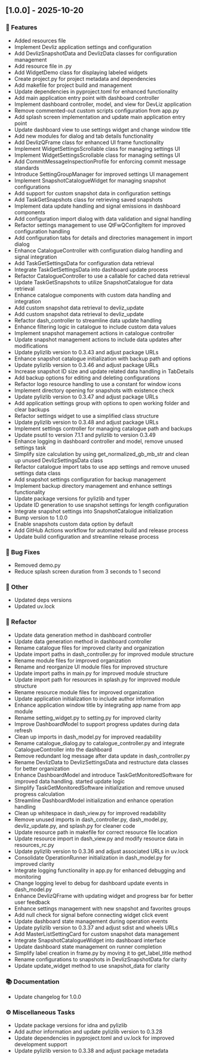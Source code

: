 ## [1.0.0] - 2025-10-20

### 🚀 Features

- Added resources file
- Implement Devliz application settings and configuration
- Add DevlizSnapshotData and DevlizData classes for configuration management
- Add resource file in .py
- Add WidgetDemo class for displaying labeled widgets
- Create project.py for project metadata and dependencies
- Add makefile for project build and management
- Update dependencies in pyproject.toml for enhanced functionality
- Add main application entry point with dashboard controller
- Implement dashboard controller, model, and view for DevLiz application
- Remove commented-out custom scripts configuration from app.py
- Add splash screen implementation and update main application entry point
- Update dashboard view to use settings widget and change window title
- Add new modules for dialog and tab details functionality
- Add DevlizQFrame class for enhanced UI frame functionality
- Implement WidgetSettingsScrollable class for managing settings UI
- Implement WidgetSettingsScrollable class for managing settings UI
- Add CommitMessageInspectionProfile for enforcing commit message standards
- Introduce SettingGroupManager for improved settings UI management
- Implement SnapshotCatalogueWidget for managing snapshot configurations
- Add support for custom snapshot data in configuration settings
- Add TaskGetSnapshots class for retrieving saved snapshots
- Implement data update handling and signal emissions in dashboard components
- Add configuration import dialog with data validation and signal handling
- Refactor settings management to use QtFwQConfigItem for improved configuration handling
- Add configuration tabs for details and directories management in import dialog
- Enhance CatalogueController with configuration dialog handling and signal integration
- Add TaskGetSettingsData for configuration data retrieval
- Integrate TaskGetSettingsData into dashboard update process
- Refactor CatalogueController to use a callable for cached data retrieval
- Update TaskGetSnapshots to utilize SnapshotCatalogue for data retrieval
- Enhance catalogue components with custom data handling and integration
- Add custom snapshot data retrieval to devliz_update
- Add custom snapshot data retrieval to devliz_update
- Refactor dash_controller to streamline data update handling
- Enhance filtering logic in catalogue to include custom data values
- Implement snapshot management actions in catalogue controller
- Update snapshot management actions to include data updates after modifications
- Update pylizlib version to 0.3.43 and adjust package URLs
- Enhance snapshot catalogue initialization with backup path and options
- Update pylizlib version to 0.3.46 and adjust package URLs
- Increase snapshot ID size and update related data handling in TabDetails
- Add backup options for editing and deleting configurations
- Refactor logo resource handling to use a constant for window icons
- Implement directory opening for snapshots with existence check
- Update pylizlib version to 0.3.47 and adjust package URLs
- Add application settings group with options to open working folder and clear backups
- Refactor settings widget to use a simplified class structure
- Update pylizlib version to 0.3.48 and adjust package URLs
- Implement settings controller for managing catalogue path and backups
- Update psutil to version 7.1.1 and pylizlib to version 0.3.49
- Enhance logging in dashboard controller and model, remove unused settings task
- Simplify size calculation by using get_normalized_gb_mb_str and clean up unused DevlizSettingsData class
- Refactor catalogue import tabs to use app settings and remove unused settings data class
- Add snapshot settings configuration for backup management
- Implement backup directory management and enhance settings functionality
- Update package versions for pylizlib and typer
- Update ID generation to use snapshot settings for length configuration
- Integrate snapshot settings into SnapshotCatalogue initialization
- Bump version to 1.0.0
- Enable snapshots custom data option by default
- Add GitHub Actions workflow for automated build and release process
- Update build configuration and streamline release process

### 🐛 Bug Fixes

- Removed demo.py
- Reduce splash screen duration from 3 seconds to 1 second

### 💼 Other

- Updated deps versions
- Updated uv.lock

### 🚜 Refactor

- Update data generation method in dashboard controller
- Update data generation method in dashboard controller
- Rename catalogue files for improved clarity and organization
- Update import paths in dash_controller.py for improved module structure
- Rename module files for improved organization
- Rename and reorganize UI module files for improved structure
- Update import paths in main.py for improved module structure
- Update import path for resources in splash.py for improved module structure
- Rename resource module files for improved organization
- Update application initialization to include author information
- Enhance application window title by integrating app name from app module
- Rename setting_widget.py to setting.py for improved clarity
- Improve DashboardModel to support progress updates during data refresh
- Clean up imports in dash_model.py for improved readability
- Rename catalogue_dialog.py to catalogue_controller.py and integrate CatalogueController into the dashboard
- Remove redundant log message after data update in dash_controller.py
- Rename DevlizData to DevlizSettingsData and restructure data classes for better organization
- Enhance DashboardModel and introduce TaskGetMonitoredSoftware for improved data handling. started update logic
- Simplify TaskGetMonitoredSoftware initialization and remove unused progress calculation
- Streamline DashboardModel initialization and enhance operation handling
- Clean up whitespace in dash_view.py for improved readability
- Remove unused imports in dash_controller.py, dash_model.py, devliz_update.py, and splash.py for cleaner code
- Update resource path in makefile for correct resource file location
- Update resource import in dash_view.py and modify resource data in resources_rc.py
- Update pylizlib version to 0.3.36 and adjust associated URLs in uv.lock
- Consolidate OperationRunner initialization in dash_model.py for improved clarity
- Integrate logging functionality in app.py for enhanced debugging and monitoring
- Change logging level to debug for dashboard update events in dash_model.py
- Enhance DevlizQFrame with updating widget and progress bar for better user feedback
- Enhance settings management with new snapshot and favorites groups
- Add null check for signal before connecting widget click event
- Update dashboard state management during operation events
- Update pylizlib version to 0.3.37 and adjust sdist and wheels URLs
- Add MasterListSettingCard for custom snapshot data management
- Integrate SnapshotCatalogueWidget into dashboard interface
- Update dashboard state management on runner completion
- Simplify label creation in frame.py by moving it to get_label_title method
- Rename configurations to snapshots in DevlizSnapshotData for clarity
- Update update_widget method to use snapshot_data for clarity

### 📚 Documentation

- Update changelog for 1.0.0

### ⚙️ Miscellaneous Tasks

- Update package versions for idna and pylizlib
- Add author information and update pylizlib version to 0.3.28
- Update dependencies in pyproject.toml and uv.lock for improved development support
- Update pylizlib version to 0.3.38 and adjust package metadata
